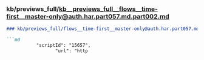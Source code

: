 ### kb/previews_full/kb__previews_full__flows__time-first__master-only@auth.har.part057.md.part002.md

```md
### kb/previews_full/flows__time-first__master-only@auth.har.part057.md (part 002)

```md
           "scriptId": "15657",
                  "url": "http
```

```

```
